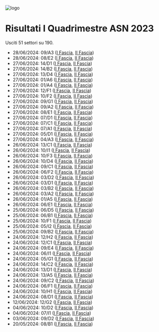 ![logo](img/logo-2023.png)

# Risultati I Quadrimestre ASN 2023

Usciti 51 settori su 190.

- 28/06/2024: 09/A3 ([I Fascia](https://asn23.cineca.it/pubblico/miur/esito/09%252FA3/1/1), [II Fascia](https://asn23.cineca.it/pubblico/miur/esito/09%252FA3/2/1))
- 28/06/2024: 08/E2 ([I Fascia](https://asn23.cineca.it/pubblico/miur/esito/08%252FE2/1/1), [II Fascia](https://asn23.cineca.it/pubblico/miur/esito/08%252FE2/2/1))
- 27/06/2024: 14/D1 ([I Fascia](https://asn23.cineca.it/pubblico/miur/esito/14%252FD1/1/1), [II Fascia](https://asn23.cineca.it/pubblico/miur/esito/14%252FD1/2/1))
- 27/06/2024: 14/B2 ([I Fascia](https://asn23.cineca.it/pubblico/miur/esito/14%252FB2/1/1), [II Fascia](https://asn23.cineca.it/pubblico/miur/esito/14%252FB2/2/1))
- 27/06/2024: 13/D4 ([I Fascia](https://asn23.cineca.it/pubblico/miur/esito/13%252FD4/1/1), [II Fascia](https://asn23.cineca.it/pubblico/miur/esito/13%252FD4/2/1))
- 27/06/2024: 01/A6 ([I Fascia](https://asn23.cineca.it/pubblico/miur/esito/01%252FA6/1/1), [II Fascia](https://asn23.cineca.it/pubblico/miur/esito/01%252FA6/2/1))
- 27/06/2024: 01/A4 ([I Fascia](https://asn23.cineca.it/pubblico/miur/esito/01%252FA4/1/1), [II Fascia](https://asn23.cineca.it/pubblico/miur/esito/01%252FA4/2/1))
- 27/06/2024: 12/F1 ([I Fascia](https://asn23.cineca.it/pubblico/miur/esito/12%252FF1/1/1), [II Fascia](https://asn23.cineca.it/pubblico/miur/esito/12%252FF1/2/1))
- 27/06/2024: 10/F2 ([I Fascia](https://asn23.cineca.it/pubblico/miur/esito/10%252FF2/1/1), [II Fascia](https://asn23.cineca.it/pubblico/miur/esito/10%252FF2/2/1))
- 27/06/2024: 09/G1 ([I Fascia](https://asn23.cineca.it/pubblico/miur/esito/09%252FG1/1/1), [II Fascia](https://asn23.cineca.it/pubblico/miur/esito/09%252FG1/2/1))
- 27/06/2024: 09/A2 ([I Fascia](https://asn23.cineca.it/pubblico/miur/esito/09%252FA2/1/1), [II Fascia](https://asn23.cineca.it/pubblico/miur/esito/09%252FA2/2/1))
- 27/06/2024: 08/E1 ([I Fascia](https://asn23.cineca.it/pubblico/miur/esito/08%252FE1/1/1), [II Fascia](https://asn23.cineca.it/pubblico/miur/esito/08%252FE1/2/1))
- 27/06/2024: 07/D1 ([I Fascia](https://asn23.cineca.it/pubblico/miur/esito/07%252FD1/1/1), [II Fascia](https://asn23.cineca.it/pubblico/miur/esito/07%252FD1/2/1))
- 27/06/2024: 07/C1 ([I Fascia](https://asn23.cineca.it/pubblico/miur/esito/07%252FC1/1/1), [II Fascia](https://asn23.cineca.it/pubblico/miur/esito/07%252FC1/2/1))
- 27/06/2024: 07/A1 ([I Fascia](https://asn23.cineca.it/pubblico/miur/esito/07%252FA1/1/1), [II Fascia](https://asn23.cineca.it/pubblico/miur/esito/07%252FA1/2/1))
- 27/06/2024: 05/D1 ([I Fascia](https://asn23.cineca.it/pubblico/miur/esito/05%252FD1/1/1), [II Fascia](https://asn23.cineca.it/pubblico/miur/esito/05%252FD1/2/1))
- 27/06/2024: 04/A3 ([I Fascia](https://asn23.cineca.it/pubblico/miur/esito/04%252FA3/1/1), [II Fascia](https://asn23.cineca.it/pubblico/miur/esito/04%252FA3/2/1))
- 26/06/2024: 13/C1 ([I Fascia](https://asn23.cineca.it/pubblico/miur/esito/13%252FC1/1/1), [II Fascia](https://asn23.cineca.it/pubblico/miur/esito/13%252FC1/2/1))
- 26/06/2024: 10/I1 ([I Fascia](https://asn23.cineca.it/pubblico/miur/esito/10%252FI1/1/1), [II Fascia](https://asn23.cineca.it/pubblico/miur/esito/10%252FI1/2/1))
- 26/06/2024: 10/F3 ([I Fascia](https://asn23.cineca.it/pubblico/miur/esito/10%252FF3/1/1), [II Fascia](https://asn23.cineca.it/pubblico/miur/esito/10%252FF3/2/1))
- 26/06/2024: 10/D4 ([I Fascia](https://asn23.cineca.it/pubblico/miur/esito/10%252FD4/1/1), [II Fascia](https://asn23.cineca.it/pubblico/miur/esito/10%252FD4/2/1))
- 26/06/2024: 09/C1 ([I Fascia](https://asn23.cineca.it/pubblico/miur/esito/09%252FC1/1/1), [II Fascia](https://asn23.cineca.it/pubblico/miur/esito/09%252FC1/2/1))
- 26/06/2024: 06/F2 ([I Fascia](https://asn23.cineca.it/pubblico/miur/esito/06%252FF2/1/1), [II Fascia](https://asn23.cineca.it/pubblico/miur/esito/06%252FF2/2/1))
- 26/06/2024: 03/D2 ([I Fascia](https://asn23.cineca.it/pubblico/miur/esito/03%252FD2/1/1), [II Fascia](https://asn23.cineca.it/pubblico/miur/esito/03%252FD2/2/1))
- 26/06/2024: 03/D1 ([I Fascia](https://asn23.cineca.it/pubblico/miur/esito/03%252FD1/1/1), [II Fascia](https://asn23.cineca.it/pubblico/miur/esito/03%252FD1/2/1))
- 26/06/2024: 03/B2 ([I Fascia](https://asn23.cineca.it/pubblico/miur/esito/03%252FB2/1/1), [II Fascia](https://asn23.cineca.it/pubblico/miur/esito/03%252FB2/2/1))
- 26/06/2024: 03/A2 ([I Fascia](https://asn23.cineca.it/pubblico/miur/esito/03%252FA2/1/1), [II Fascia](https://asn23.cineca.it/pubblico/miur/esito/03%252FA2/2/1))
- 26/06/2024: 01/A5 ([I Fascia](https://asn23.cineca.it/pubblico/miur/esito/01%252FA5/1/1), [II Fascia](https://asn23.cineca.it/pubblico/miur/esito/01%252FA5/2/1))
- 26/06/2024: 06/E1 ([I Fascia](https://asn23.cineca.it/pubblico/miur/esito/06%252FE1/1/1), [II Fascia](https://asn23.cineca.it/pubblico/miur/esito/06%252FE1/2/1))
- 25/06/2024: 06/D5 ([I Fascia](https://asn23.cineca.it/pubblico/miur/esito/06%252FD5/1/1), [II Fascia](https://asn23.cineca.it/pubblico/miur/esito/06%252FD5/2/1))
- 25/06/2024: 06/B1 ([I Fascia](https://asn23.cineca.it/pubblico/miur/esito/06%252FB1/1/1), [II Fascia](https://asn23.cineca.it/pubblico/miur/esito/06%252FB1/2/1))
- 25/06/2024: 10/F1 ([I Fascia](https://asn23.cineca.it/pubblico/miur/esito/10%252FF1/1/1), [II Fascia](https://asn23.cineca.it/pubblico/miur/esito/10%252FF1/2/1))
- 25/06/2024: 05/I2 ([I Fascia](https://asn23.cineca.it/pubblico/miur/esito/05%252FI2/1/1), [II Fascia](https://asn23.cineca.it/pubblico/miur/esito/05%252FI2/2/1))
- 25/06/2024: 09/B2 ([I Fascia](https://asn23.cineca.it/pubblico/miur/esito/09%252FB2/1/1), [II Fascia](https://asn23.cineca.it/pubblico/miur/esito/09%252FB2/2/1))
- 24/06/2024: 12/H2 ([I Fascia](https://asn23.cineca.it/pubblico/miur/esito/12%252FH2/1/1), [II Fascia](https://asn23.cineca.it/pubblico/miur/esito/12%252FH2/2/1))
- 24/06/2024: 12/C1 ([I Fascia](https://asn23.cineca.it/pubblico/miur/esito/12%252FC1/1/1), [II Fascia](https://asn23.cineca.it/pubblico/miur/esito/12%252FC1/2/1))
- 24/06/2024: 09/E4 ([I Fascia](https://asn23.cineca.it/pubblico/miur/esito/09%252FE4/1/1), [II Fascia](https://asn23.cineca.it/pubblico/miur/esito/09%252FE4/2/1))
- 24/06/2024: 06/I1 ([I Fascia](https://asn23.cineca.it/pubblico/miur/esito/06%252FI1/1/1), [II Fascia](https://asn23.cineca.it/pubblico/miur/esito/06%252FI1/2/1))
- 24/06/2024: 05/G1 ([I Fascia](https://asn23.cineca.it/pubblico/miur/esito/05%252FG1/1/1), [II Fascia](https://asn23.cineca.it/pubblico/miur/esito/05%252FG1/2/1))
- 24/06/2024: 14/C2 ([I Fascia](https://asn23.cineca.it/pubblico/miur/esito/14%252FC2/1/1), [II Fascia](https://asn23.cineca.it/pubblico/miur/esito/14%252FC2/2/1))
- 24/06/2024: 13/D1 ([I Fascia](https://asn23.cineca.it/pubblico/miur/esito/13%252FD1/1/1), [II Fascia](https://asn23.cineca.it/pubblico/miur/esito/13%252FD1/2/1))
- 24/06/2024: 13/A5 ([I Fascia](https://asn23.cineca.it/pubblico/miur/esito/13%252FA5/1/1), [II Fascia](https://asn23.cineca.it/pubblico/miur/esito/13%252FA5/2/1))
- 24/06/2024: 09/C2 ([I Fascia](https://asn23.cineca.it/pubblico/miur/esito/09%252FC2/1/1), [II Fascia](https://asn23.cineca.it/pubblico/miur/esito/09%252FC2/2/1))
- 24/06/2024: 06/F1 ([I Fascia](https://asn23.cineca.it/pubblico/miur/esito/06%252FF1/1/1), [II Fascia](https://asn23.cineca.it/pubblico/miur/esito/06%252FF1/2/1))
- 24/06/2024: 10/H1 ([I Fascia](https://asn23.cineca.it/pubblico/miur/esito/10%252FH1/1/1), [II Fascia](https://asn23.cineca.it/pubblico/miur/esito/10%252FH1/2/1))
- 24/06/2024: 08/D1 ([I Fascia](https://asn23.cineca.it/pubblico/miur/esito/08%252FD1/1/1), [II Fascia](https://asn23.cineca.it/pubblico/miur/esito/08%252FD1/2/1))
- 12/06/2024: 12/G2 ([I Fascia](https://asn23.cineca.it/pubblico/miur/esito/12%252FG2/1/1), [II Fascia](https://asn23.cineca.it/pubblico/miur/esito/12%252FG2/2/1))
- 04/06/2024: 10/D2 ([I Fascia](https://asn23.cineca.it/pubblico/miur/esito/10%252FD2/1/1), [II Fascia](https://asn23.cineca.it/pubblico/miur/esito/10%252FD2/2/1))
- 04/06/2024: 07/I1 ([I Fascia](https://asn23.cineca.it/pubblico/miur/esito/07%252FI1/1/1), [II Fascia](https://asn23.cineca.it/pubblico/miur/esito/07%252FI1/2/1))
- 03/06/2024: 09/D2 ([I Fascia](https://asn23.cineca.it/pubblico/miur/esito/09%252FD2/1/1), [II Fascia](https://asn23.cineca.it/pubblico/miur/esito/09%252FD2/2/1))
- 20/05/2024: 08/B1 ([I Fascia](https://asn23.cineca.it/pubblico/miur/esito/08%252FB1/1/1), [II Fascia](https://asn23.cineca.it/pubblico/miur/esito/08%252FB1/2/1))
